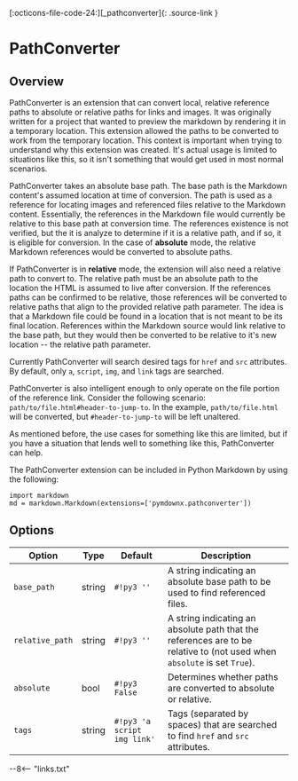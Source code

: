 [:octicons-file-code-24:][_pathconverter]{: .source-link }

# PathConverter

## Overview

PathConverter is an extension that can convert local, relative reference paths to absolute or relative paths for links
and images. It was originally written for a project that wanted to preview the markdown by rendering it in a temporary
location. This extension allowed the paths to be converted to work from the temporary location. This context is
important when trying to understand why this extension was created. It's actual usage is limited to situations like
this, so it isn't something that would get used in most normal scenarios.

PathConverter takes an absolute base path. The base path is the Markdown content's assumed location at time of
conversion.  The path is used as a reference for locating images and referenced files relative to the Markdown content.
Essentially, the references in the Markdown file would currently be relative to this base path at conversion time. The
references existence is not verified, but the it is analyze to determine if it is a relative path, and if so, it is
eligible for conversion. In the case of **absolute** mode, the relative Markdown references would be converted to
absolute paths.

If PathConverter is in **relative** mode, the extension will also need a relative path to convert to.  The relative path
must be an absolute path to the location the HTML is assumed to live after conversion.  If the references paths can be
confirmed to be relative, those references will be converted to relative paths that align to the provided relative path
parameter. The idea is that a Markdown file could be found in a location that is not meant to be its final location.
References within the Markdown source would link relative to the base path, but they would then be converted to be
relative to it's new location -- the relative path parameter.

Currently PathConverter will search desired tags for `href` and `src` attributes. By default, only `a`, `script`, `img`,
and `link` tags are searched.

PathConverter is also intelligent enough to only operate on the file portion of the reference link.  Consider the
following scenario:  `path/to/file.html#header-to-jump-to`.  In the example, `path/to/file.html` will be converted, but
`#header-to-jump-to` will be left unaltered.

As mentioned before, the use cases for something like this are limited, but if you have a situation that lends well to
something like this, PathConverter can help.

The PathConverter extension can be included in Python Markdown by using the following:

```py3
import markdown
md = markdown.Markdown(extensions=['pymdownx.pathconverter'])
```

## Options

Option          | Type   | Default                     | Description
--------------- | ------ | --------------------------- |------------
`base_path`     | string | `#!py3 ''`                  | A string indicating an absolute base path to be used to find referenced files.
`relative_path` | string | `#!py3 ''`                  | A string indicating an absolute path that the references are to be relative to (not used when `absolute` is set `True`).
`absolute`      | bool   | `#!py3 False`               | Determines whether paths are converted to absolute or relative.
`tags`          | string | `#!py3 'a script img link'` | Tags (separated by spaces) that are searched to find `href` and `src` attributes.

--8<-- "links.txt"

